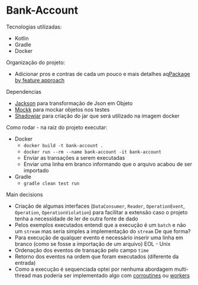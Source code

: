 # Bank-Account
Tecnologias utilizadas:
- Kotlin
- Gradle
- Docker

Organização do projeto:
- Adicionar pros e contras de cada um pouco e mais detalhes aq[Package by feature approach](http://www.javapractices.com/topic/TopicAction.do?Id=205)

Dependencias
- [Jackson](https://github.com/FasterXML/jackson-module-kotlin) para transformação de Json em Objeto
- [Mockk](https://github.com/mockk/mockk) para mockar objetos nos testes
- [Shadowjar](https://github.com/johnrengelman/shadow) para criação do jar que será utilizado na imagem docker

Como rodar - na raiz do projeto executar:
- Docker
	- `docker build -t bank-account .`
	- `docker run --rm --name bank-account -it bank-account`
	- Enviar as transações a serem executadas
	- Enviar uma linha em branco informando que o arquivo acabou de ser importado
- Gradle
	- `gradle clean test run`

Main decisions
- Criação de algumas interfaces (`DataConsumer`, `Reader`, `OperationEvent`, `Operation`, `OperationViolation`) para facilitar a extensão caso o projeto tenha a necessidade de ler de outra fonte de dado
- Pelos exemplos executados entendi que a execução é um `batch` e não um `stream` mas seria simples a implementação do `stream` De que forma?
- Para execução de qualquer evento é necessário inserir uma linha em branco (como se fosse a importação de um arquivo) EOL - Unix
- Ordenação dos eventos de transação pelo campo `time`
- Retorno dos eventos na ordem que foram executados (diferente da entrada)
- Como a execução é sequenciada optei por nenhuma abordagem multi-thread mas poderia ser implementado algo com [corroutines](https://proandroiddev.com/synchronization-and-thread-safety-techniques-in-java-and-kotlin-f63506370e6d) ou [workers](https://kotlinlang.org/docs/reference/native/concurrency.html#workers)